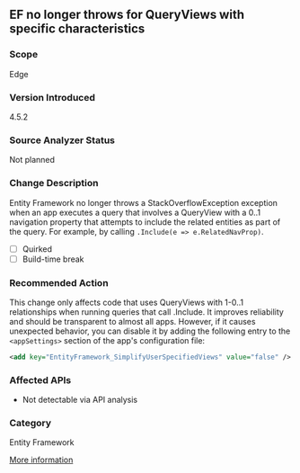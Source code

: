 ## EF no longer throws for QueryViews with specific characteristics

### Scope
Edge

### Version Introduced
4.5.2

### Source Analyzer Status
Not planned

### Change Description
Entity Framework no longer throws a StackOverflowException exception when an app executes a query that involves a QueryView with a 0..1 navigation property that attempts to include the related entities as part of the query. For example, by calling `.Include(e => e.RelatedNavProp)`. 

- [ ] Quirked
- [ ] Build-time break

### Recommended Action
This change only affects code that uses QueryViews with 1-0..1 relationships when running queries that call .Include. It improves reliability and should be transparent to almost all apps. However, if it causes unexpected behavior, you can disable it by adding the following entry to the `<appSettings>` section of the app's configuration file: 

```xml
<add key="EntityFramework_SimplifyUserSpecifiedViews" value="false" /> 
```

### Affected APIs
* Not detectable via API analysis

### Category
Entity Framework

[More information](https://msdn.microsoft.com/en-us/library/dn720774(v=vs.110).aspx)

<!-- breaking change id: 69 -->
